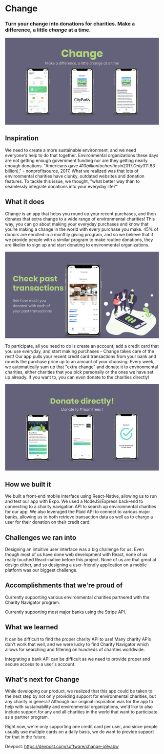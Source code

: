 # Change
### Turn your change into donations for charities. Make a difference, a little *change* at a time.

<img src="Demo1.png">

## Inspiration
We need to create a more sustainable environment, and we need everyone's help to do that together. Environmental organizations these days are not getting enough government funding nor are they getting nearly enough donations. "Americans gave $410 billion to charities in 2017. Only 3% of all donations go to environmental charities ($11.83 billion)," - nonprofitsource, 2017. What we realized was that lots of environmental charities have clunky, outdated websites and donation features. To tackle this issue, we thought, "what better way than to seamlessly integrate donations into your everyday life?"

## What it does
Change is an app that helps you round up your recent purchases, and then donates that extra change to a wide range of environmental charities! This way, you can go about making your everyday purchases and know that you’re making a change in the world with every purchase you make. 45% of donors are enrolled in a monthly giving program, and so we believe that if we provide people with a similar program to make routine donations, they are likelier to sign up and start donating to environmental organizations.

<img src="Demo2.png">

To participate, all you need to do is create an account, add a credit card that you use everyday, and start making purchases - Change takes care of the rest! Our app pulls your recent credit card transactions from your bank and rounds the purchase price up to an amount of your choosing. Every week, we automatically sum up that "extra change" and donate it to environmental charities, either charities that you pick personally or the ones we have set up already. If you want to, you can even donate to the charities directly!

<img src="Demo3.jpg">

## How we built it
We built a front-end mobile interface using React-Native, allowing us to run and test our app with Expo. We used a NodeJS/Express back-end to connecting to a charity navigation API to search up environmental charities for our app. We also leveraged the Plaid API to connect to various major banks, allowing us to both retrieve transaction data as well as to charge a user for their donation on their credit card.

## Challenges we ran into
Designing an intuitive user interface was a big challenge for us. Even though most of us have done web development with React, none of us really touched React-native before this project. None of us are that great at design either, and so designing a user-friendly application on a mobile platform was our biggest challenge.

## Accomplishments that we're proud of
Currently supporting various environmental charities partnered with the Charity Navigator program.

Currently supporting most major banks using the Stripe API.

## What we learned
It can be difficult to find the proper charity API to use! Many charity APIs don't work that well, and we were lucky to find Charity Navigator which allows for searching and filtering on hundreds of charities worldwide.

Integrating a bank API can be difficult as we need to provide proper and secure access to a user's account.

## What's next for Change
While developing our product, we realized that this app could be taken to the next step by not only providing support for environmental charities, but any charity in general! Although our original inspiration was for the app to help with sustainability and environmental organizations, we'd like to also include support for any and all charities in the world that want to participate as a partner program.

Right now, we're only supporting one credit card per user, and since people usually use multiple cards on a daily basis, we do want to provide support for that in the future.

Devpost: https://devpost.com/software/change-o9yabw

